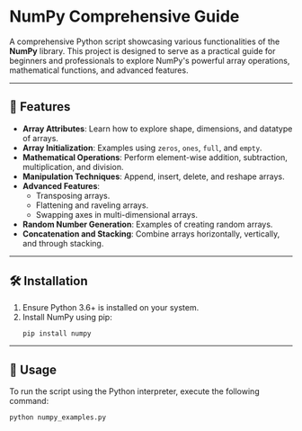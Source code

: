 # NumPy Comprehensive Guide

A comprehensive Python script showcasing various functionalities of the **NumPy** library. This project is designed to serve as a practical guide for beginners and professionals to explore NumPy's powerful array operations, mathematical functions, and advanced features.

---

## 📖 Features
- **Array Attributes**: Learn how to explore shape, dimensions, and datatype of arrays.
- **Array Initialization**: Examples using `zeros`, `ones`, `full`, and `empty`.
- **Mathematical Operations**: Perform element-wise addition, subtraction, multiplication, and division.
- **Manipulation Techniques**: Append, insert, delete, and reshape arrays.
- **Advanced Features**:
  - Transposing arrays.
  - Flattening and raveling arrays.
  - Swapping axes in multi-dimensional arrays.
- **Random Number Generation**: Examples of creating random arrays.
- **Concatenation and Stacking**: Combine arrays horizontally, vertically, and through stacking.

---

## 🛠️ Installation
1. Ensure Python 3.6+ is installed on your system.
2. Install NumPy using pip:
   ```bash
   pip install numpy

---

## 🚀 Usage

To run the script using the Python interpreter, execute the following command:

```bash
python numpy_examples.py

